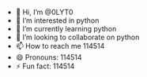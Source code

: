 - 👋 Hi, I’m @0LYT0
- 👀 I’m interested in python
- 🌱 I’m currently learning python
- 💞️ I’m looking to collaborate on python
- 📫 How to reach me 114514
- 😄 Pronouns: 114514
- ⚡ Fun fact: 114514

<!---
0LYT0/0LYT0 is a ✨ special ✨ repository because its `README.md` (this file) appears on your GitHub profile.
You can click the Preview link to take a look at your changes.
--->
